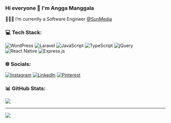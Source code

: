 ### Hi everyone 👋 I'm Angga Manggala

🧑🏻‍💻 I’m currently a Software Engineer [@SunMedia](https://sunmedia.co.id)

### 💻 Tech Stack:
![WordPress](https://img.shields.io/badge/WordPress-%23117AC9.svg?style=for-the-badge&logo=WordPress&logoColor=white) ![Laravel](https://img.shields.io/badge/laravel-%23FF2D20.svg?style=for-the-badge&logo=laravel&logoColor=white) ![JavaScript](https://img.shields.io/badge/javascript-%23323330.svg?style=for-the-badge&logo=javascript&logoColor=%23F7DF1E) ![TypeScript](https://img.shields.io/badge/typescript-%23007ACC.svg?style=for-the-badge&logo=typescript&logoColor=white) ![jQuery](https://img.shields.io/badge/jquery-%230769AD.svg?style=for-the-badge&logo=jquery&logoColor=white) ![React Native](https://img.shields.io/badge/react_native-%2320232a.svg?style=for-the-badge&logo=react&logoColor=%2361DAFB) ![Express.js](https://img.shields.io/badge/express.js-%23404d59.svg?style=for-the-badge&logo=express&logoColor=%2361DAFB)

### 🌐 Socials:
[![Instagram](https://img.shields.io/badge/Instagram-%23E4405F.svg?logo=Instagram&logoColor=white)](https://instagram.com/anggamanggala_) [![LinkedIn](https://img.shields.io/badge/LinkedIn-%230077B5.svg?logo=linkedin&logoColor=white)](https://linkedin.com/in/angga-manggala) [![Pinterest](https://img.shields.io/badge/Pinterest-%23E60023.svg?logo=Pinterest&logoColor=white)](https://pinterest.com/anggamanggala_) 

### 📊 GitHub Stats:
![](https://github-readme-stats.vercel.app/api/top-langs/?username=anggamanggala21&theme=dark&hide_border=true&include_all_commits=false&count_private=false&layout=compact)

---
[![](https://visitcount.itsvg.in/api?id=anggamanggala21&icon=0&color=1)](https://visitcount.itsvg.in)